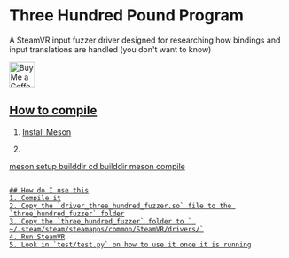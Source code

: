 # Three Hundred Pound Program
A SteamVR input fuzzer driver designed for researching how bindings and input translations are handled (you don't want to know)  

<a href='https://ko-fi.com/hackerdude' target='_blank'><img height='35' style='border:0px;height:46px;' src='https://storage.ko-fi.com/cdn/brandasset/v2/support_me_on_kofi_dark.png' border='0' alt='Buy Me a Coffee at ko-fi.com' />

## How to compile
1. Install Meson
2. ```sh
meson setup builddir
cd builddir
meson compile
```

## How do I use this
1. Compile it
2. Copy the `driver_three_hundred_fuzzer.so` file to the `three_hundred_fuzzer` folder
3. Copy the `three_hundred_fuzzer` folder to ` ~/.steam/steam/steamapps/common/SteamVR/drivers/`
4. Run SteamVR
5. Look in `test/test.py` on how to use it once it is running